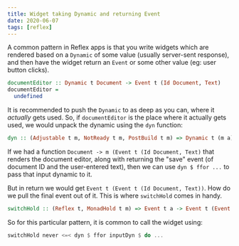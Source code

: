 ```yaml
---
title: Widget taking Dynamic and returning Event
date: 2020-06-07
tags: [reflex]
---
```


A common pattern in Reflex apps is that you write widgets which are rendered based on a `Dynamic` of some value (usually server-sent response), and then have the widget return an `Event` or some other value (eg: user button clicks).

```haskell
documentEditor :: Dynamic t Document -> Event t (Id Document, Text)
documentEditor = 
  undefined
```

It is recommended to push the `Dynamic` to as deep as you can, where it *actually* gets used. So, if `documentEditor` is the place where it actually gets used, we would unpack the dynamic using the `dyn` function:

```haskell
dyn :: (Adjustable t m, NotReady t m, PostBuild t m) => Dynamic t (m a) -> m (Event t a)
```

If we had a function `Document -> m (Event t (Id Document, Text)` that renders the document editor, along with returning the "save" event (of document ID and the user-entered text), then we can use `dyn $ ffor ...` to pass that input dynamic to it.

But in return we would get `Event t (Event t (Id Document, Text))`. How do we pull the final event out of it. This is where `switchHold` comes in handy.

```haskell
switchHold :: (Reflex t, MonadHold t m) => Event t a -> Event t (Event t a) -> m (Event t a)
```

So for this particular pattern, it is common to call the widget using:

```haskell
switchHold never <=< dyn $ ffor inputDyn $ do ...
```